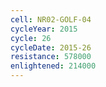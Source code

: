 ```yaml
---
cell: NR02-GOLF-04
cycleYear: 2015
cycle: 26
cycleDate: 2015-26
resistance: 578000
enlightened: 214000 
---
```

      